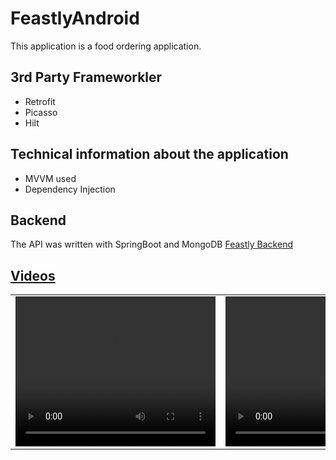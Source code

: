 # FeastlyAndroid

This application is a food ordering application.

## 3rd Party Frameworkler
<ul>
  <li>Retrofit</li>
  <li>Picasso</li>
  <li>Hilt</li>
</ul>


## Technical information about the application
<ul>
  <li>MVVM used</li>
  <li>Dependency Injection</li>
</ul> 

## Backend
The API was written with SpringBoot and MongoDB
<a href="https://github.com/engingulek/APIForFeastlyiOSApp"> Feastly Backend

## Videos
 <table style"float:right;">
 <tr>
   <td>  <video width="320" height="240" src = "https://github.com/user-attachments/assets/4a15cbaa-0bce-46a9-bf8e-86daba5a46e3">   </td>
   <td> <video width="320" height="240" src = "https://github.com/user-attachments/assets/3846610e-1e2b-4db2-88bf-e3f6be6cebb7"> </td>
 </tr>
 </table>







